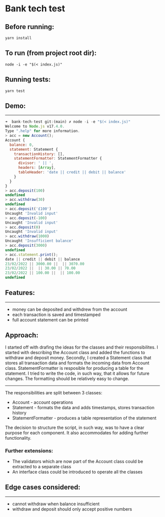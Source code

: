 # Bank tech test

## Before running:

```
yarn install
```

## To run (from project root dir):

```
node -i -e "$(< index.js)"
```

## Running tests:

```
yarn test
```

## Demo:

---

```js
➜  bank-tech-test git:(main) ✗ node -i -e "$(< index.js)"
Welcome to Node.js v17.4.0.
Type ".help" for more information.
> acc = new Account();
Account {
  balance: 0,
  statement: Statement {
    transactionHistory: [],
    statementFormatter: StatementFormatter {
      divisor: ' || ',
      headers: [Array],
      tableHeader: 'date || credit || debit || balance'
    }
  }
}
> acc.deposit(100)
undefined
> acc.withdraw(30)
undefined
> acc.deposit('£100')
Uncaught 'Invalid input'
> acc.deposit(-100)
Uncaught 'Invalid input'
> acc.deposit(0)
Uncaught 'Invalid input'
> acc.withdraw(1000)
Uncaught 'Insufficient balance'
> acc.deposit(3000)
undefined
> acc.statement.print();
date || credit || debit || balance
23/02/2022 || 3000.00 ||  || 3070.00
23/02/2022 ||  || 30.00 || 70.00
23/02/2022 || 100.00 ||  || 100.00
undefined
```

## Features:

---

- money can be deposited and withdrew from the account
- each transaction is saved and timestamped
- full account statement can be printed

## Approach:

I started off with drafing the ideas for the classes and their responsibilites. I started with describing the Account class and added the functions to withdraw and deposit money. Secondly, I created a Statement class that stores all transaction data and formats the incoming data from Account class. StatementFormatter is resposible for producing a table for the statement. I tried to write the code, in such way, that it allows for future changes. The formatting should be relatively easy to change.

---

The responsibilities are split between 3 classes:

- Account - account operations
- Statement - formats the data and adds timestamps, stores transaction history
- StatementFormatter - produces a table representation of the statement

The decision to structure the script, in such way, was to have a clear purpose for each component. It also accommodates for adding further functionality.

### Further extensions:

- The validators which are now part of the Account class could be extracted to a separate class
- An interface class could be introduced to operate all the classes

## Edge cases considered:

---

- cannot withdraw when balance insufficient
- withdraw and deposit should only accept positive numbers
